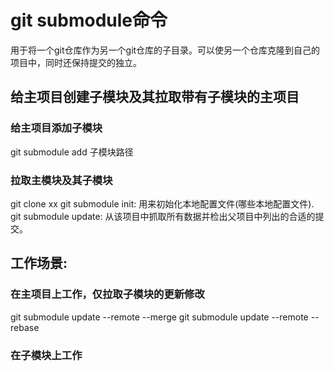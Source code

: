 # git submodule命令
用于将一个git仓库作为另一个git仓库的子目录。可以使另一个仓库克隆到自己的项目中，同时还保持提交的独立。

## 给主项目创建子模块及其拉取带有子模块的主项目
### 给主项目添加子模块
git submodule add 子模块路径

### 拉取主模块及其子模块
git clone xx
git submodule init: 用来初始化本地配置文件(哪些本地配置文件). 
git submodule update: 从该项目中抓取所有数据并检出父项目中列出的合适的提交。

## 工作场景:
### 在主项目上工作，仅拉取子模块的更新修改
git submodule update --remote --merge 
git submodule update --remote --rebase

### 在子模块上工作